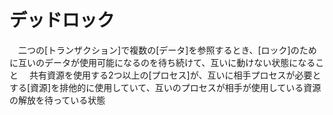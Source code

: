 # デッドロック
　二つの[トランザクション]で複数の[データ]を参照するとき、[ロック]のために互いのデータが使用可能になるのを待ち続けて、互いに動けない状態になること
　共有資源を使用する2つ以上の[プロセス]が、互いに相手プロセスが必要とする[資源]を排他的に使用していて、互いのプロセスが相手が使用している資源の解放を待っている状態
